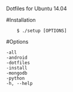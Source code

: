 Dotfiles for Ubuntu 14.04

#Installation
```
    $ ./setup [OPTIONS]
```
#Options
```
-all
-android
-dotfiles
-install
-mongodb
-python
-h, --help
```
